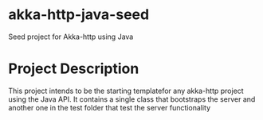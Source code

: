 # akka-http-java-seed
Seed project for Akka-http using Java

# Project Description
This project intends to be the starting templatefor any akka-http project using the Java API.
It contains a single class that bootstraps the server and another one in the test folder that test the server functionality
